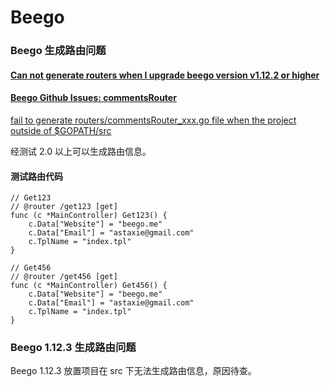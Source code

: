 # Beego

### Beego 生成路由问题

#### [Can not generate routers when I upgrade beego version v1.12.2 or higher](https://github.com/beego/beego/issues/4762)

#### [Beego Github Issues: commentsRouter](https://github.com/beego/beego/issues?q=commentsRouter)

[fail to generate routers/commentsRouter_xxx.go file when the project outside of $GOPATH/src](https://github.com/beego/beego/issues/4330)

经测试 2.0 以上可以生成路由信息。

#### 测试路由代码

```golang
// Get123
// @router /get123 [get]
func (c *MainController) Get123() {
	c.Data["Website"] = "beego.me"
	c.Data["Email"] = "astaxie@gmail.com"
	c.TplName = "index.tpl"
}

// Get456
// @router /get456 [get]
func (c *MainController) Get456() {
	c.Data["Website"] = "beego.me"
	c.Data["Email"] = "astaxie@gmail.com"
	c.TplName = "index.tpl"
}
```

### Beego 1.12.3 生成路由问题

Beego 1.12.3 放置项目在 src 下无法生成路由信息，原因待查。
